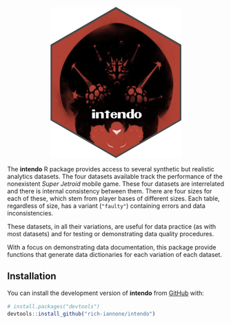 <div align="center">

<a href='http://rich-iannone.github.io/intendo/'><img src="man/figures/logo.svg" height="350px"/></a>

</div>

The **intendo** R package provides access to several synthetic but realistic analytics datasets. The four datasets available track the performance of the nonexistent *Super Jetroid* mobile game. These four datasets are interrelated and there is internal consistency between them. There are four sizes for each of these, which stem from player bases of different sizes. Each table, regardless of size, has a variant (`"faulty"`) containing errors and data inconsistencies.

These datasets, in all their variations, are useful for data practice (as with most datasets) and for testing or demonstrating data quality procedures.

With a focus on demonstrating data documentation, this package provide functions that generate data dictionaries for each variation of each dataset.

## Installation

You can install the development version of **intendo** from
[GitHub](https://github.com/) with:

``` r
# install.packages("devtools")
devtools::install_github("rich-iannone/intendo")
```
